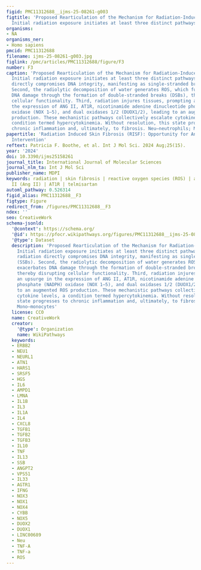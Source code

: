 ```yaml
---
figid: PMC11312688__ijms-25-08261-g003
figtitle: 'Proposed Rearticulation of the Mechanism for Radiation-Induced Fibrosis:
  Initial radiation exposure initiates at least three distinct pathways'
organisms:
- NA
organisms_ner:
- Homo sapiens
pmcid: PMC11312688
filename: ijms-25-08261-g003.jpg
figlink: /pmc/articles/PMC11312688/figure/F3
number: F3
caption: 'Proposed Rearticulation of the Mechanism for Radiation-Induced Fibrosis:
  Initial radiation exposure initiates at least three distinct pathways. First, radiation
  directly compromises DNA integrity, manifesting as single-stranded breaks (SSBs).
  Second, the radiolytic decomposition of water generates ROS, which further exacerbates
  DNA damage through the formation of double-stranded breaks (DSBs), thereby disrupting
  cellular functionality. Third, radiation injures tissues, prompting an upsurge in
  the expression of ANG II, AT1R, nicotinamide adenine dinucleotide phosphate (NADPH)
  oxidase (NOX 1–5), and dual oxidases 1/2 (DUOX1/2), leading to an augmented ROS
  production. These mechanistic pathways collectively escalate cytokine levels, a
  condition termed hypercytokinemia. Without resolution, this state progresses to
  chronic inflammation and, ultimately, to fibrosis. Neu—neutrophils; Mono—monocytes'
papertitle: 'Radiation Induced Skin Fibrosis (RISF): Opportunity for Angiotensin II-Dependent
  Intervention'
reftext: Patricia F. Boothe, et al. Int J Mol Sci. 2024 Aug;25(15).
year: '2024'
doi: 10.3390/ijms25158261
journal_title: International Journal of Molecular Sciences
journal_nlm_ta: Int J Mol Sci
publisher_name: MDPI
keywords: radiation | skin fibrosis | reactive oxygen species (ROS) | angiotensin
  II (Ang II) | AT1R | telmisartan
automl_pathway: 0.526314
figid_alias: PMC11312688__F3
figtype: Figure
redirect_from: /figures/PMC11312688__F3
ndex: ''
seo: CreativeWork
schema-jsonld:
  '@context': https://schema.org/
  '@id': https://pfocr.wikipathways.org/figures/PMC11312688__ijms-25-08261-g003.html
  '@type': Dataset
  description: 'Proposed Rearticulation of the Mechanism for Radiation-Induced Fibrosis:
    Initial radiation exposure initiates at least three distinct pathways. First,
    radiation directly compromises DNA integrity, manifesting as single-stranded breaks
    (SSBs). Second, the radiolytic decomposition of water generates ROS, which further
    exacerbates DNA damage through the formation of double-stranded breaks (DSBs),
    thereby disrupting cellular functionality. Third, radiation injures tissues, prompting
    an upsurge in the expression of ANG II, AT1R, nicotinamide adenine dinucleotide
    phosphate (NADPH) oxidase (NOX 1–5), and dual oxidases 1/2 (DUOX1/2), leading
    to an augmented ROS production. These mechanistic pathways collectively escalate
    cytokine levels, a condition termed hypercytokinemia. Without resolution, this
    state progresses to chronic inflammation and, ultimately, to fibrosis. Neu—neutrophils;
    Mono—monocytes'
  license: CC0
  name: CreativeWork
  creator:
    '@type': Organization
    name: WikiPathways
  keywords:
  - ERBB2
  - NEU1
  - NEURL1
  - ATN1
  - HARS1
  - SRSF5
  - HGS
  - IL6
  - AMPD1
  - LMNA
  - IL1B
  - IL3
  - IL1A
  - IL4
  - CXCL8
  - TGFB1
  - TGFB2
  - TGFB3
  - IL10
  - TNF
  - IL13
  - SSB
  - ANGPT2
  - VPS51
  - IL33
  - AGTR1
  - IFNG
  - NOX3
  - NOX1
  - NOX4
  - CYBB
  - NOX5
  - DUOX2
  - DUOX1
  - LINC00689
  - Neu
  - TNF-A
  - TNF-a
  - ROS
---
```

